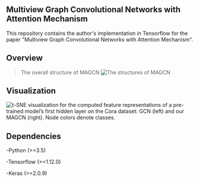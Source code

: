 ## Multiview Graph Convolutional Networks with Attention Mechanism

This repository contains the author's implementation in Tensorflow for the paper "Multiview Graph Convolutional Networks with Attention Mechanism".


## Overview
>The overall structure of MAGCN
![The structures of MAGCN](https://github.com/ICML2020-submission/MAGCN/blob/master/images/MAGCN_structure.jpg)


## Visualization
![t-SNE visualization for the computed feature representations of a pre-trained model’s first hidden layer on the Cora dataset:
GCN (left) and our MAGCN (right). Node colors denote classes.](https://github.com/ICML2020-submission/MAGCN/blob/master/images/visualization.jpg)

## Dependencies

-Python (>=3.5)

-Tensorflow (>=1.12.0)

-Keras (>=2.0.9)
